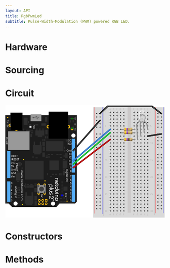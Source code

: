 ```yaml
---
layout: API
title: RgbPwmLed
subtitle: Pulse-Width-Modulation (PWM) powered RGB LED.
---
```


# Hardware

# Sourcing


# Circuit

![](RgbPwmLed_bb.svg)


# Constructors

# Methods